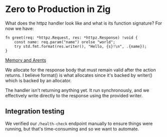 # Zero to Production in Zig

What does the httpz handler look like and what is its function signature? For
now we have:

```zig
fn greet(req: *httpz.Request, res: *httpz.Response) !void {
    const name: req.param("name") orelse "world";
    try std.fmt.format(res.writer(), "Hello, {s}!\n", .{name});
}
```

[Memory and Arents](https://github.com/karlseguin/http.zig/tree/zig-0.13?tab=readme-ov-file#memory-and-arenas)

We allocate for the response body that must remain valid after the action
returns. I believe format() is what allocates since it's backed by writer()
which is backed by an allocator.

The handler isn't returning anything yet. It run synchronously, and we
effectively write directly to the response using the provided writer.

## Integration testing

We verified our `/health-check` endpoint manually to ensure things were running,
but that's time-consuming and so we want to automate.

